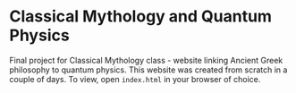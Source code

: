 # Classical Mythology and Quantum Physics
Final project for Classical Mythology class - website linking Ancient Greek philosophy to quantum physics.
This website was created from scratch in a couple of days.
To view, open `index.html` in your browser of choice.
